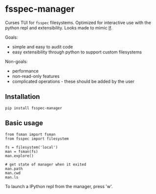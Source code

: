 fsspec-manager
==============

Curses TUI for `fsspec` filesystems. 
Optimized for interactive use with the python repl and extensibility.
Looks made to mimic [lf](https://github.com/gokcehan/lf).

Goals:
- simple and easy to audit code
- easy extensibility through python to support custom filesystems

Non-goals:
- performance
- non-read-only features
- complicated operations - these should be added by the user

Installation
------------

```
pip install fsspec-manager
```

Basic usage
-----------

```
from fsman import fsman
from fsspec import filesystem

fs = filesystem('local')
man = fsman(fs)
man.explore()

# get state of manager when it exited
man.path
man.cwd
man.ls
```

To launch a IPython repl from the manager, press 'w'.
